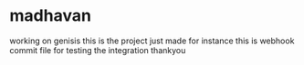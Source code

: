 # madhavan
working on genisis
this is the project just made for instance
this is webhook commit file for testing the integration
thankyou
